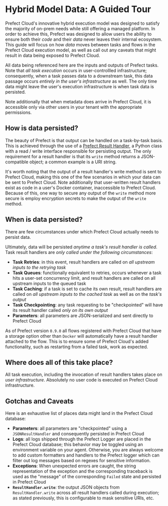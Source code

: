 # Hybrid Model Data: A Guided Tour

Prefect Cloud's innovative hybrid execution model was designed to satisfy the majority of on-prem needs while still offering a managed platform. In order to achieve this, Prefect was designed to allow users the ability to ensure both their _code_ and their _data_ never leaves their internal ecosystem. This guide will focus on how _data_ moves between tasks and flows in the Prefect Cloud execution model, as well as call out any caveats that might result in data being exposed to Prefect Cloud.

All data being referenced here are the inputs and outputs of Prefect tasks. Note that _all task execution_ occurs in user-controllled infrastructure; consequently, when a task passes data to a downstream task, this data passage occurs _entirely in the user's infrastructure_ as well. The only time data might leave the user's execution infrastructure is when task data is persisted.

Note additionally that when metadata does arrive in Prefect Cloud, it is accessible only via other users in your tenant with the appropriate permissions.

## How is data persisted?

The beauty of Prefect is that output can be handled on a task-by-task basis. This is achieved through the use of a [Prefect Result Handler](https://docs.prefect.io/core/concepts/results.html#result-handlers), a Python class with a read / write interface responsible for persisting output. The only requirement for a result handler is that its `write` method returns a JSON-compatible object; a common example is a URI string.

It's worth noting that the output of a result handler's write method is sent to Prefect Cloud, making this one of the few scenarios in which your data can be sent to Prefect Cloud. Note additionally that user-written result handlers exist as code in a user's Docker container, inaccessible to Prefect Cloud. Because of this, one way to secure any output of the `write` method more secure is employ encryption secrets to make the output of the `write` method.

## When is data persisted?

There are few circumstances under which Prefect Cloud actually needs to persist data.

Ultimately, data will be persisted _anytime a task's result handler is called_. Task result handlers are _only called under the following circumstances_:

- **Task Retries**: in this event, result handlers are called on _all upstream inputs to the retrying task_
- **Task Queues**: functionally equivalent to retries, occurs whenever a task hits a user-set concurrency limit, and result handlers are called on all upstream inputs to the queued task
- **Task Caching**: if a task is set to cache its own result, result handlers are called on _all upstream inputs to the cached task_ as well as on the _task's output_
- **Task Checkpointing**: any task requesting to be "checkpointed" will have its result handler called _only on its own output_
- **Parameters**: all parameters are JSON-serialized and sent directly to Prefect Cloud

As of Prefect version `0.9.0` all flows registered with Prefect Cloud that have a storage option other than `Docker` will automatically have a result handler attached to the flow. This is to ensure some of Prefect Cloud's added functionality, such as restarting from a failed task, work as expected.

## Where does all of this take place?

All task execution, including the invocation of result handlers takes place on _user infrastructure_. Absolutely no user code is executed on Prefect Cloud infrastructure.

## Gotchas and Caveats

Here is an exhaustive list of places data might land in the Prefect Cloud database:

- **Parameters**: all parameters are "checkpointed" using a `JSONResultHandler` and consequently persisted in Prefect Cloud
- **Logs**: all logs shipped through the Prefect Logger are placed in the Prefect Cloud database; this behavior may be toggled using an environment variable on your agent. Otherwise, you are always welcome to add custom formatters and handlers to the Prefect logger which can filter out log messages based on regexes for sensitive information.
- **Exceptions**: When unexpected errors are caught, the string representation of the exception and the corresponding traceback is used as the "message" of the corresponding `Failed` state and persisted in Prefect Cloud
- **`ResultHandler.write`**: the output JSON objects from `ResultHandler.write` across all result handlers called during execution; as stated previously, this is configurable to mask sensitive URIs, etc.
